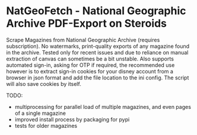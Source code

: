 # NatGeoFetch - National Geographic Archive PDF-Export on Steroids
Scrape Magazines from National Geographic Archive (requires subscription).
No watermarks, print-quality exports of any magazine found in the archive.
Tested only for recent issues and due to reliance on manual extraction of canvas
can sometimes be a bit unstable. Also supports automated sign-in, asking for
OTP if required, the recommended use however is to extract sign-in cookies
for your disney account from a browser in json format and add the file location
to the ini config. The script will also save cookies by itself.

TODO:
- multiprocessing for parallel load of multiple magazines, and even pages of a single magazine
- improved install process by packaging for pypi
- tests for older magazines
